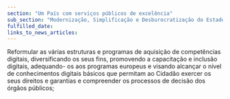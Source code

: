 ```yaml
---
section: "Um País com serviços públicos de excelência"
sub_section: "Modernização, Simplificação e Desburocratização do Estado"
fulfilled_date:
links_to_news_articles:
---
```


Reformular as várias estruturas e programas de aquisição de competências digitais, diversificando os seus fins, promovendo a capacitação e inclusão digitais, adequando- os aos programas europeus e visando alcançar o nível de conhecimentos digitais básicos que permitam ao Cidadão exercer os seus direitos e garantias e compreender os processos de decisão dos órgãos públicos;